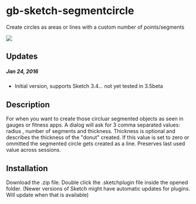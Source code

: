 # gb-sketch-segmentcircle
Create circles as areas or lines with a custom number of points/segments

![](https://raw.githubusercontent.com/design4use/gb-sketch-segmentcircle/img/screenshot.png)

## Updates
##### Jan 24, 2016
* Initial version, supports Sketch 3.4... not yet tested in 3.5beta

## Description
For when you want to create those circluar segmented objects as seen in gauges or fitness apps.
A dialog will ask for 3 comma separated values: radius , number of segments and thickness. Thickness is optional and describes the thickness of the "donut" created. If this value is set to zero or ommitted the segmented circle gets created as a line. Preserves last used value across sessions.

## Installation
Download the .zip file. Double click the .sketchplugin file inside the opened folder.
(Newer versions of Sketch might have automatic updates for plugins. Will update when that is available)